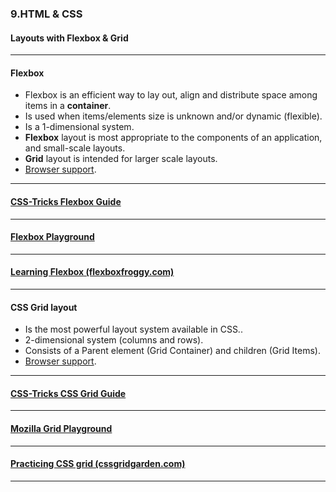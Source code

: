 ### 9.HTML & CSS
#### Layouts with Flexbox & Grid


---

#### Flexbox

* Flexbox is an efficient way to lay out, align and distribute space among items in a **container**.
* Is used when items/elements size is unknown and/or dynamic (flexible).
* Is a 1-dimensional system.
* **Flexbox** layout is most appropriate to the components of an application, and small-scale layouts.
* **Grid** layout is intended for larger scale layouts.
* <a href="https://caniuse.com/#search=flexbox" target="_blank">Browser support</a>.



---

#### <a href="https://css-tricks.com/snippets/css/a-guide-to-flexbox/" target="_blank">CSS-Tricks Flexbox Guide</a>


---

#### <a href="https://the-echoplex.net/flexyboxes/">Flexbox Playground


---

#### <a href="https://flexboxfroggy.com/#sv" target="_blank">Learning Flexbox (flexboxfroggy.com)</a>


---

#### CSS Grid layout

* Is the most powerful layout system available in CSS..
* 2-dimensional system (columns and rows).
* Consists of a Parent element (Grid Container) and children (Grid Items).
* <a href="https://caniuse.com/#feat=css-grid" target="_blank">Browser support</a>.



---

#### <a href="https://css-tricks.com/snippets/css/complete-guide-grid/" target="_blank">CSS-Tricks CSS Grid Guide</a>


---

#### <a href="https://mozilladevelopers.github.io/playground/css-grid">Mozilla Grid Playground</a>


---

#### <a href="https://cssgridgarden.com/#sv" target="_blank">Practicing CSS grid (cssgridgarden.com)</a>


---
